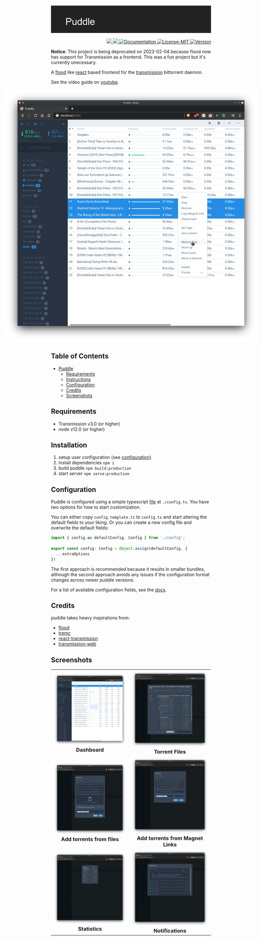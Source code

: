 <p>
  <a href="https://github.com/mohkale/puddle">
    <img alt="header" src="./.github/header.jpg"/>
  </a>
</p>

<div>
  <!-- TODO add puddle logo here -->

  <div align="right">
    <a href="https://github.com/mohkale/puddle/actions?query=workflow%3Abuild">
      <img src="https://github.com/mohkale/puddle/workflows/build/badge.svg" />
    </a>
    <a href="https://github.com/mohkale/puddle/actions?query=workflow%3Atests">
      <img src="https://github.com/mohkale/puddle/workflows/tests/badge.svg" />
    </a>
    <a href="https://mohkale.github.io/puddle/">
      <img alt="Documentation" src="https://img.shields.io/website?down_message=down&label=docs&up_message=up&url=https%3A%2F%2Fmohkale.github.io%2Fpuddle%2F" />
    </a>
    <a href="https://opensource.org/licenses/MIT">
      <img alt="License-MIT" src="https://img.shields.io/badge/License-MIT-yellow.svg" />
    </a>
    <a href="https://github.com/mohkale/puddle/releases">
      <img alt="Version" src="https://img.shields.io/github/package-json/v/mohkale/puddle" />
    </a>
  </div>
</div>

<p></p>

**Notice**: This project is being deprecated on 2023-02-04 because flood now has
support for Transmission as a frontend. This was a fun project but it's currently
unecessary.

A [flood][flood] like [react][react] based frontend for the [transmission][trans]
bittorrent daemon.

See the video guide on [youtube](https://www.youtube.com/watch?v=YqhVyvgAQNc).

<div style="display: flex; justify-content: center;">
  <a href="./.github/images/dashboard2.png" target="_blank">
    <img alt="screenshot" src="./.github/images/dashboard2.png" style="max-width: 800px;" />
  </a>
</div>

[flood]: https://github.com/Flood-UI/flood
[react]: https://reactjs.org/
[trans]: https://github.com/transmission/transmission

<!-- markdown-toc start - Don't edit this section. Run M-x markdown-toc-refresh-toc -->
**Table of Contents**
---

- [Puddle](#puddle)
  - [Requirements](#requirements)
  - [Instructions](#instructions)
  - [Configuration](#configuration)
  - [Credits](#credits)
  - [Screenshots](#screenshots)
<!-- markdown-toc end -->

## Requirements
- Transmission v3.0 (or higher)
- node v12.0 (or higher)

## Installation
1. setup user configuration (see [configuration](#configuration)).
1. install dependencies `npm i`
2. build puddle `npm build:production`
3. start server `npm serve:production`

## Configuration
Puddle is configured using a simple typescript [file](./config.template.ts) at
`./config.ts`. You have two options for how to start customization.

You can either copy `config.template.ts` to `config.ts` and start altering the
default fields to your liking. Or you can create a new config file and overwrite
the default fields:

```typescript
import { config as defaultConfig, Config } from './config';

export const config: Config = Object.assign(defaultConfig, {
  ...extraOptions
})
```

The first approach is recommended because it results in smaller bundles, although
the second approach avoids any issues if the configuration format changes across
newer puddle versions.

For a list of available configuration fields, see the
[docs](https://mohkale.github.io/puddle/Config.html).

## Credits
puddle takes heavy inspirations from:
- [flood][flood]
- [tremc](https://github.com/tremc/tremc)
- [react-transmission](https://github.com/fcsonline/react-transmission)
- [transmission-web](https://github.com/transmission/transmission/tree/master/web)

## Screenshots
<table>
  <tbody>
    <tr style="background-color: transparent; border: 0px;">
      <td style="border: 0px">
        <a href="./.github/images/dashboard.png" target="_blank">
          <img alt="screenshot" src="./.github/images/dashboard.png" style="width: 100%;" />
        </a>
        <h3 style="text-align: center; margin: 0px;">Dashboard</h3>
      </td>
      <td style="border: 0px">
        <a href="./.github/images/torrent-details.png" target="_blank">
          <img alt="screenshot" src="./.github/images/torrent-details.png" style="width: 100%;" />
        </a>
        <h3 style="text-align: center; margin: 0px;">Torrent Files</h3>
      </td>
    </tr>
    <tr style="background-color: transparent; border: 0px;">
      <td style="border: 0px">
        <a href="./.github/images/add-by-file.png" target="_blank">
          <img alt="screenshot" src="./.github/images/add-by-file.png" style="width: 100%;" />
        </a>
        <h3 style="text-align: center; margin: 0px;">Add torrents from files</h3>
      </td>
      <td style="border: 0px">
        <a href="./.github/images/add-by-url.png" target="_blank">
          <img alt="screenshot" src="./.github/images/add-by-url.png" style="width: 100%;" />
        </a>
        <h3 style="text-align: center; margin: 0px;">Add torrents from Magnet Links</h3>
      </td>
    </tr>
    <tr style="background-color: transparent; border: 0px;">
      <td style="border: 0px">
        <a href="./.github/images/statistics.png" target="_blank">
          <img alt="screenshot" src="./.github/images/statistics.png" style="width: 100%;" />
        </a>
        <h3 style="text-align: center; margin: 0px;">Statistics</h3>
      </td>
      <td style="border: 0px">
        <a href="./.github/images/add-by-url.png" target="_blank">
          <img alt="screenshot" src="./.github/images/notifications.png" style="width: 100%;" />
        </a>
        <h3 style="text-align: center; margin: 0px;">Notifications</h3>
      </td>
    </tr>
  </tbody>
</table>
